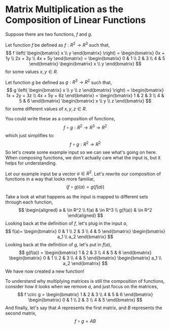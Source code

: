 Matrix Multiplication as the Composition of Linear Functions
=====================================================================

Suppose there are two functions, $f$ and $g$.  

Let function $f$ be defined as $f: R^2 \to R^3$ such that,
$$
    f
    \left(
        \begin{bmatrix} x \\ y \end{bmatrix}
    \right)
    =
    \begin{bmatrix}
        0x + 1y \\
        2x + 3y \\
        4x + 5y
    \end{bmatrix}
    =
    \begin{bmatrix}
        0 & 1 \\
        2 & 3 \\
        4 & 5
    \end{bmatrix}
    \begin{bmatrix}
        x \\ y
    \end{bmatrix}
$$
for some values $x,y \in R$.

Let function $g$ be defined as $g: R^3 \to R^2$ such that,
$$
    g
    \left(
        \begin{bmatrix} x \\ y \\ z \end{bmatrix}
    \right)
    =
    \begin{bmatrix}
        1x + 2y + 3z \\
        4x + 5y + 6z
    \end{bmatrix}
    =
    \begin{bmatrix}
        1 & 2 & 3 \\
        4 & 5 & 6
    \end{bmatrix}
    \begin{bmatrix} x \\ y \\ z \end{bmatrix}
$$
for some different values of $x,y,z \in R$.

You could write these as a composition of functions,
$$
    f \circ g : R^2 \to R^3 \to R^2
$$
which just simplifies to:
$$
    f \circ g : R^2 \to R^2
$$
So let's create some example input so we can see what's going on here.  When composing functions, we don't actually care what the input is, but it helps for understanding.

Let our example input be a vector $a \in R^2$.  Let's rewrite our composition of functions in a way that looks more familiar,
$$
    (f \circ g )(a) = g(f(a))
$$

Take a look at what happens as the input is mapped to different sets through each function,
$$
\begin{aligned}
    a & \in R^2 \\
    f(a) & \in R^3 \\
    g(f(a)) & \in R^2
\end{aligned}
$$
Looking back at the definition of $f$, let's plug in the input $a$,
$$
    f(a)=
    \begin{bmatrix}
        0 & 1 \\
        2 & 3 \\
        4 & 5
    \end{bmatrix}
    \begin{bmatrix}
        a_1 \\ a_2
    \end{bmatrix}
$$
Looking back at the definition of $g$, let's put in $f(a)$,
$$
    g(f(a)) =
    \begin{bmatrix}
        1 & 2 & 3 \\
        4 & 5 & 6
    \end{bmatrix}
    \begin{bmatrix}
        0 & 1 \\
        2 & 3 \\
        4 & 5
    \end{bmatrix}
    \begin{bmatrix}
        a_1 \\ a_2
    \end{bmatrix}
$$
We have now created a new function!

To understand why multiplying matrices is still the composition of functions, consider how it looks when we remove $a$, and just focus on the matrices,
$$
    f \circ g =
    \begin{bmatrix}
        1 & 2 & 3 \\
        4 & 5 & 6
    \end{bmatrix}
    \begin{bmatrix}
        0 & 1 \\
        2 & 3 \\
        4 & 5
    \end{bmatrix}
$$
And finally, let's say that $A$ represents the first matrix, and $B$ represents the second matrix,
$$
    f \circ g =
    A B
$$
